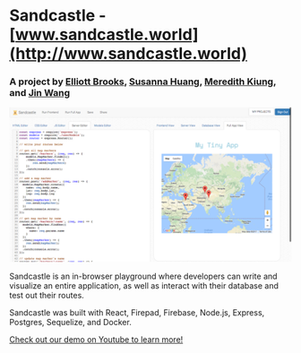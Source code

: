 

# Sandcastle - [www.sandcastle.world](http://www.sandcastle.world)
### A project by [Elliott Brooks](https://github.com/elliette), [Susanna Huang](https://github.com/susbuilding), [Meredith Kiung](https://github.com/mlkiung), and [Jin Wang](https://github.com/jw2340)

![Sandcastle App View](./public/sandcastle_app.png "Sandcastle App View")

Sandcastle is an in-browser playground where developers can write and visualize an entire application, as well as interact with their database and test out their routes.

Sandcastle was built with React, Firepad, Firebase, Node.js, Express, Postgres, Sequelize, and Docker.

[Check out our demo on Youtube to learn more!](https://www.youtube.com/watch?v=MSsxBJNM90E&feature=youtu.be)
